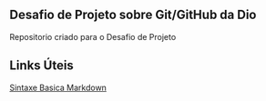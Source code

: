 ## Desafio de Projeto sobre Git/GitHub da Dio
Repositorio criado para o Desafio de Projeto

## Links Úteis
[Sintaxe Basica Markdown](https://www.markdownguide.org/basic-syntax/)
